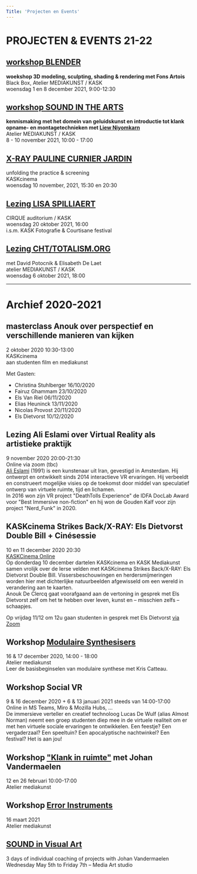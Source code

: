 ```yaml
---
Title: 'Projecten en Events'
---
```


# PROJECTEN & EVENTS 21-22
## [workshop BLENDER](../projecten/2021_blender)
**woekshop 3D modeling, sculpting, shading & rendering met Fons Artois**    
Black Box, Atelier MEDIAKUNST / KASK    
woensdag 1 en 8 december 2021, 9:00-12:30

## [workshop SOUND IN THE ARTS](../projecten/2021_sound)
**kennismaking met het domein van geluidskunst en introductie tot klank opname- en montagetechnieken met [Liew Niyomkarn](https://liewniyomkarn.com/)**    
Atelier MEDIAKUNST / KASK    
8 - 10 november 2021, 10:00 - 17:00

## [X-RAY PAULINE CURNIER JARDIN](../projecten/2021_paulinecurnierjardin)
unfolding the practice & screening    
KASKcinema    
woensdag 10 november, 2021, 15:30 en 20:30

## [Lezing LISA SPILLIAERT](../projecten/2021_lisaspiliaert)    
CIRQUE auditorium / KASK    
woensdag 20 oktober 2021, 16:00    
i.s.m. KASK Fotografie & Courtisane festival    


## [Lezing CHT/TOTALISM.ORG](../projecten/2021_totalismlecture)
met David Potocnik & Elisabeth De Laet    
atelier MEDIAKUNST / KASK    
woensdag 6 oktober 2021, 18:00    



---
# Archief 2020-2021

## masterclass Anouk over perspectief en verschillende manieren van kijken
2 oktober 2020 10:30-13:00    
KASKcinema    
aan studenten film en mediakunst

Met Gasten:

- Christina Stuhlberger 16/10/2020
- Fairuz Ghammam 23/10/2020
- Els Van Riel 06/11/2020
- Elias Heuninck 13/11/2020
- Nicolas Provost 20/11/2020
- Els Dietvorst 10/12/2020

## Lezing Ali Eslami over Virtual Reality als artistieke praktijk
9 november 2020 20:00-21:30     
Online via zoom (tbc)     
[Ali Eslami](https://alllesss.com/) (1991) is een kunstenaar uit Iran, gevestigd in Amsterdam. Hij ontwerpt en ontwikkelt sinds 2014 interactieve VR ervaringen. Hij verbeeldt en construeert mogelijke visies op de toekomst door middel van speculatief ontwerp van virtuele ruimte, tijd en lichamen.     
In 2016 won zijn VR project "DeathTolls Experience" de IDFA DocLab Award voor "Best Immersive non-fiction" en hij won de Gouden Kalf voor zijn project "Nerd_Funk" in 2020.

## KASKcinema Strikes Back/X-RAY: Els Dietvorst Double Bill + Cinésessie
10 en 11 december 2020 20:30    
[KASKCinema Online](https://www.facebook.com/events/446253163439085)     
Op donderdag 10 december dartelen KASKcinema en KASK Mediakunst samen vrolijk over de Ierse velden met KASKcinema Strikes Back/X-RAY: Els Dietvorst Double Bill. Vissersbeschouwingen en herdersmijmeringen worden hier met dichterlijke natuurbeelden afgewisseld om een wereld in verandering aan te kaarten.    
Anouk De Clercq gaat voorafgaand aan de vertoning in gesprek met Els Dietvorst zelf om het te hebben over leven, kunst en  – misschien zelfs – schaapjes.    

Op vrijdag 11/12 om 12u gaan studenten in gesprek met Els Dietvorst [via Zoom](https://us02web.zoom.us/j/87369587124?pwd=ay9Wb1poTUtjSFUwd3NwNmhSUnIxZz09)

## Workshop [Modulaire Synthesisers](projecten/modular2020)
16 & 17 december 2020, 14:00 - 18:00    
Atelier mediakunst    
Leer de basisbeginselen van modulaire synthese met Kris Catteau.

## Workshop Social VR
9 & 16 december 2020 + 6 & 13 januari 2021 steeds van 14:00-17:00      
Online in MS Teams, Miro & Mozilla Hubs, ...     
De immersieve verteller en creatief technoloog Lucas De Wulf (alias Almost Norman) neemt een groep  studenten diep mee in de virtuele realiteit om er met hen virtuele sociale ervaringen te ontwikkelen. Een feestje? Een vergaderzaal? Een speeltuin? Een apocalyptische nachtwinkel? Een festival? Het is aan jou!    

## Workshop ["Klank in ruimte"](projecten/2021_GELUID_JVDM) met Johan Vandermaelen
12 en 26 februari 10:00-17:00         
Atelier mediakunst   

## Workshop [Error Instruments](projecten/2021_ERRORINST)
16 maart 2021    
Atelier mediakunst

## [SOUND in Visual Art](projecten/2021_GELUID2_JVDM)
3 days of individual coaching of projects with Johan Vandermaelen    
Wednesday May 5th to Friday 7th – Media Art studio
